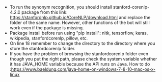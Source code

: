 - To run the synonym recognition, you should install stanford-corenlp-4.2.0 package from this link: https://stanfordnlp.github.io/CoreNLP/download.html and replace the folder of the same name. However, other functions of the bot will still work even if the package is missing.
- Package install before run using "pip install": nltk, tensorflow, keras, wikipedia, stanfordcorenlp, pillow, etc.
- On line 18 remember to change the directory to the directory where you store the stanfordcorenlp folder.
- If you have the problem of browsing the stanfordcorenlp folder even though you put the right path, please check the system variable whether it has JAVA_HOME variable because the API runs on Java. How to do :https://www.baeldung.com/java-home-on-windows-7-8-10-mac-os-x-linux
